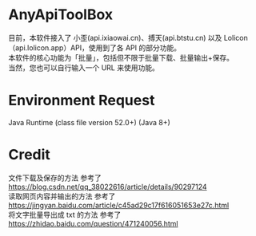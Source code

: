 # AnyApiToolBox
目前，本软件接入了 小歪(api.ixiaowai.cn)、搏天(api.btstu.cn) 以及 Lolicon（api.lolicon.app）API，使用到了各 API 的部分功能。  
本软件的核心功能为「批量」，包括但不限于批量下载、批量输出+保存。  
当然，您也可以自行输入一个 URL 来使用功能。
# Environment Request
Java Runtime (class file version 52.0+) (Java 8+)  
# Credit
文件下载及保存的方法 参考了 https://blog.csdn.net/qq_38022616/article/details/90297124  
读取网页内容并输出的方法 参考了 https://jingyan.baidu.com/article/c45ad29c17f616051653e27c.html  
将文字批量导出成 txt 的方法 参考了 https://zhidao.baidu.com/question/471240056.html
